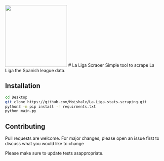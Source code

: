 <img src="https://i.gifer.com/origin/66/6621966453e47f239b84e6bb2911560c.gif" width="200"/>
# La Liga Scraoer
Simple tool to scrape La Liga the Spanish league data.
 
 ## Installation

```bash
cd Desktop
git clone https://github.com/Moishale/La-Liga-stats-scraping.git
python3 -m pip install -r requirments.txt
python main.py
```
## Contributing
Pull requests are welcome. For major changes, please open an issue first to discuss what you would like to change 

 Please make sure to update tests asappropriate.
